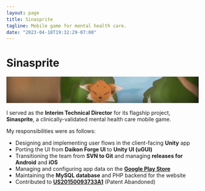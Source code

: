 ```yaml
---
layout: page
title: Sinasprite
tagline: Mobile game for mental health care.
date: "2023-04-18T19:32:29-07:00"
---
```


# Sinasprite
![Banner image for Litesprite and Sinasprite](sinasprite.png)

I served as the **Interim Technical Director** for its flagship project,
**Sinasprite**, a clinically-validated mental health care mobile game.

My responsibilities were as follows:

- Designing and implementing user flows in the client-facing **Unity** app
- Porting the UI from **Daikon Forge UI** to **Unity UI (uGUI)**
- Transitioning the team from **SVN to Git** and managing **releases for Android** and **iOS**
- Managing and configuring app data on the [**Google Play Store**](https://play.google.com/store/apps/details?id=com.litesprite.sinaspritepro)
- Maintaining the **MySQL database** and PHP backend for the website
- Contributed to [**US20150093733A1**](https://patents.google.com/patent/US20150093733A1/) (Patent Abandoned)
